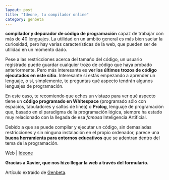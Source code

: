 ```yaml
---
layout: post
title: "Ideone, tu compilador online"
category: genbeta
---
```




**compilador y depurador de código de programación** capaz de trabajar con más
de 40 lenguajes. La utilidad en un ámbito general es más bien saciar la
curiosidad, pero hay varias características de la web, que pueden ser de
utilidad en un momento dado.

Pese a las restricciones acerca del tamaño del código, un usuario registrado
puede guardar cualquier trozo de código que haya probado anteriormente. Pero
más interesante es **ver los últimos trozos de código ejecutados en este
sitio**. Interesante si estás empezando a aprender un lenguaje, o si,
simplemente, te preguntas qué aspecto tendrán algunos lenguajes de
programación.

En este caso, te recomiendo que eches un vistazo para ver qué aspecto tiene un
**código programado en Whitespace** (programado sólo con espacios, tabuladores
y saltos de línea) o **Prolog**, lenguaje de programación que, basado en el
paradigma de la programación lógica, siempre ha estado muy relacionado con la
llegada de esa _famosa_ Inteligencia Artificial.

Debido a que se puede compilar y ejecutar un código, sin demasiadas
restricciones y sin ninguna instalación en el propio ordenador, parece una
**buena herramienta para entornos educativos** que se adentran dentro del tema
de la programación.

Web | [Ideone](http://www.ideone.com/)

**Gracias a Xavier, que nos hizo llegar la web a través del formulario.**

Artículo extraído de [Genbeta](http://www.genbeta.com).